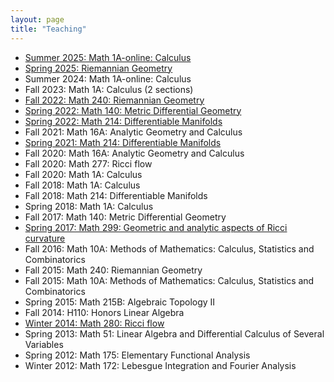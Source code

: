 ```yaml
---
layout: page
title: "Teaching"
---
```


* [Summer 2025: Math 1A-online: Calculus](https://docs.google.com/document/d/e/2PACX-1vTNxU9IfxwOXJ3GomXxydU_nPPeGEAqMj9pKE57SdCS2x__5vWoxrUhJCiD3Lkt1zinMQDCWMOQF0_t/pub)
* [Spring 2025: Riemannian Geometry](https://docs.google.com/document/d/e/2PACX-1vTNxU9IfxwOXJ3GomXxydU_nPPeGEAqMj9pKE57SdCS2x__5vWoxrUhJCiD3Lkt1zinMQDCWMOQF0_t/pub)
* Summer 2024: Math 1A-online: Calculus
* Fall 2023: Math 1A: Calculus (2 sections)    
* [Fall 2022: Math 240: Riemannian Geometry](https://math.berkeley.edu/~rbamler/math240.html)
* [Spring 2022: Math 140: Metric Differential Geometry](https://math.berkeley.edu/~rbamler/math140.html)
* [Spring 2022: Math 214: Differentiable Manifolds](https://math.berkeley.edu/~rbamler/math214.html)
* Fall 2021: Math 16A: Analytic Geometry and Calculus 
* [Spring 2021: Math 214: Differentiable Manifolds](https://math.berkeley.edu/~rbamler/math214-S2021.html)
* Fall 2020: Math 16A: Analytic Geometry and Calculus
* Fall 2020: Math 277: Ricci flow 
* Fall 2020: Math 1A: Calculus 
* Fall 2018: Math 1A: Calculus 
* Fall 2018: Math 214: Differentiable Manifolds 
* Spring 2018: Math 1A: Calculus 
* Fall 2017: Math 140: Metric Differential Geometry 
* [Spring 2017: Math 299: Geometric and analytic aspects of Ricci curvature](https://www.dropbox.com/sh/b5uvcdvhs8egq82/AADpDqlYmC3mX6uK5WxcjkBUa?dl=0)
* Fall 2016: Math 10A: Methods of Mathematics: Calculus, Statistics and Combinatorics 
* Fall 2015: Math 240: Riemannian Geometry 
* Fall 2015: Math 10A: Methods of Mathematics: Calculus, Statistics and Combinatorics 
* Spring 2015: Math 215B: Algebraic Topology II 
* Fall 2014: H110: Honors Linear Algebra 
* [Winter 2014: Math 280: Ricci flow](http://math.stanford.edu/~rbamler/math280.html)
* Spring 2013: Math 51: Linear Algebra and Differential Calculus of Several Variables 
* Spring 2012: Math 175: Elementary Functional Analysis
* Winter 2012: Math 172: Lebesgue Integration and Fourier Analysis
